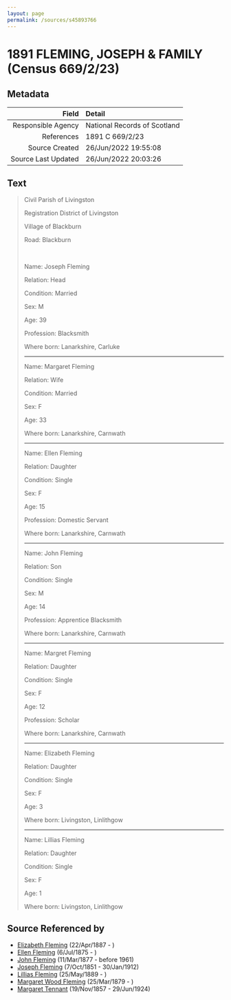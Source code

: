 ```yaml
---
layout: page
permalink: /sources/s45893766
---
```


# 1891 FLEMING, JOSEPH & FAMILY (Census 669/2/23)

## Metadata

Field | Detail
---:|:---
Responsible Agency | National Records of Scotland
References | 1891 C 669/2/23
Source Created | 26/Jun/2022 19:55:08
Source Last Updated | 26/Jun/2022 20:03:26

## Text

> Civil Parish of Livingston
>
> Registration District of Livingston
>
> Village of Blackburn
>
> Road: Blackburn
>
> <br/>
>
> Name: Joseph Fleming
>
> Relation: Head
>
> Condition: Married
>
> Sex: M
>
> Age: 39
>
> Profession: Blacksmith
>
> Where born: Lanarkshire, Carluke
>
> ---
>
> Name: Margaret Fleming
>
> Relation: Wife
>
> Condition: Married
>
> Sex: F
>
> Age: 33
>
> Where born: Lanarkshire, Carnwath
>
> ---
>
> Name: Ellen Fleming
>
> Relation: Daughter
>
> Condition: Single
>
> Sex: F
>
> Age: 15
>
> Profession: Domestic Servant
>
> Where born: Lanarkshire, Carnwath
>
> ---
>
> Name: John Fleming
>
> Relation: Son
>
> Condition: Single
>
> Sex: M
>
> Age: 14
>
> Profession: Apprentice Blacksmith
>
> Where born: Lanarkshire, Carnwath
>
> ---
>
> Name: Margret Fleming
>
> Relation: Daughter
>
> Condition: Single
>
> Sex: F
>
> Age: 12
>
> Profession: Scholar
>
> Where born: Lanarkshire, Carnwath
>
> ---
>
> Name: Elizabeth Fleming
>
> Relation: Daughter
>
> Condition: Single
>
> Sex: F
>
> Age: 3
>
> Where born: Livingston, Linlithgow
>
> ---
>
> Name: Lillias Fleming
>
> Relation: Daughter
>
> Condition: Single
>
> Sex: F
>
> Age: 1
>
> Where born: Livingston, Linlithgow
>

## Source Referenced by

* [Elizabeth Fleming](../people/@79236484@-elizabeth-fleming-b1887-4-22-d.md) (22/Apr/1887 - )
* [Ellen Fleming](../people/@69831456@-ellen-fleming-b1875-7-6-d.md) (6/Jul/1875 - )
* [John Fleming](../people/@49475976@-john-fleming-b1877-3-11-d1961.md) (11/Mar/1877 - before 1961)
* [Joseph Fleming](../people/@57117702@-joseph-fleming-b1851-10-7-d1912-1-30.md) (7/Oct/1851 - 30/Jan/1912)
* [Lillias Fleming](../people/@39306088@-lillias-fleming-b1889-5-25-d.md) (25/May/1889 - )
* [Margaret Wood Fleming](../people/@90221940@-margaret-wood-fleming-b1879-3-25-d.md) (25/Mar/1879 - )
* [Margaret Tennant](../people/@14002910@-margaret-tennant-b1857-11-19-d1924-6-29.md) (19/Nov/1857 - 29/Jun/1924)
